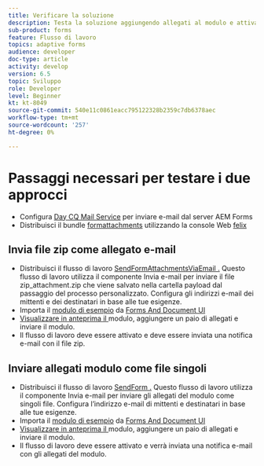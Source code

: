 ```yaml
---
title: Verificare la soluzione
description: Testa la soluzione aggiungendo allegati al modulo e attiva il flusso di lavoro per inviare l’e-mail.
sub-product: forms
feature: Flusso di lavoro
topics: adaptive forms
audience: developer
doc-type: article
activity: develop
version: 6.5
topic: Sviluppo
role: Developer
level: Beginner
kt: kt-8049
source-git-commit: 540e11c0861eacc795122328b2359c7db6378aec
workflow-type: tm+mt
source-wordcount: '257'
ht-degree: 0%

---
```



# Passaggi necessari per testare i due approcci

* Configura [Day CQ Mail Service](https://experienceleague.adobe.com/docs/experience-manager-65/administering/operations/notification.html?lang=en#configuring-the-mail-service) per inviare e-mail dal server AEM Forms
* Distribuisci il bundle [formattachments](assets/formattachments.formattachments.core-1.0-SNAPSHOT.jar) utilizzando la console Web [felix](http://localhost:4502/system/console/bundles)

## Invia file zip come allegato e-mail



* Distribuisci il flusso di lavoro [SendFormAttachmentsViaEmail .](assets/zipped-form-attachments-model.zip) Questo flusso di lavoro utilizza il componente Invia e-mail per inviare il file zip_attachment.zip che viene salvato nella cartella payload dal passaggio del processo personalizzato. Configura gli indirizzi e-mail dei mittenti e dei destinatari in base alle tue esigenze.
* Importa il [modulo di esempio](assets/zip-form-attachments-form.zip) da [Forms And Document UI](http://localhost:4502/aem/forms.html/content/dam/formsanddocuments)
* [Visualizzare in anteprima il ](http://localhost:4502/content/dam/formsanddocuments/zippformattachments/jcr:content?wcmmode=disabled) modulo, aggiungere un paio di allegati e inviare il modulo.
* Il flusso di lavoro deve essere attivato e deve essere inviata una notifica e-mail con il file zip.

## Inviare allegati modulo come file singoli

* Distribuisci il flusso di lavoro [SendForm .](assets/send-form-attachments-model.zip) Questo flusso di lavoro utilizza il componente Invia e-mail per inviare gli allegati del modulo come singoli file. Configura l’indirizzo e-mail di mittenti e destinatari in base alle tue esigenze.
* Importa il [modulo di esempio](assets/send-list-attachments-form.zip) da [Forms And Document UI](http://localhost:4502/aem/forms.html/content/dam/formsanddocuments)
* [Visualizzare in anteprima il ](http://localhost:4502/content/dam/formsanddocuments/sendlistofattachments/jcr:content?wcmmode=disabled) modulo, aggiungere un paio di allegati e inviare il modulo.
* Il flusso di lavoro deve essere attivato e verrà inviata una notifica e-mail con gli allegati del modulo.
